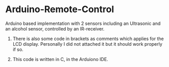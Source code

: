 # Arduino-Remote-Control
Arduino based implementation with 2 sensors including an Ultrasonic and an alcohol sensor, controlled by an IR-receiver.

1. There is also some code in brackets as comments which applies for the LCD display. Personally I did not attached it but it should work properly if so.

2. This code is written in C, in the Arduiono IDE.
